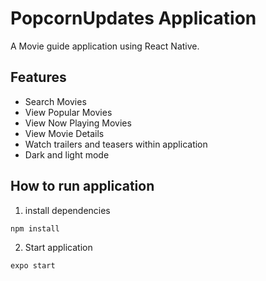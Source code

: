 # PopcornUpdates Application
A Movie guide application using React Native.

## Features
- Search Movies
- View Popular Movies
- View Now Playing Movies
- View Movie Details
- Watch trailers and teasers within application
- Dark and light mode

## How to run application
1. install dependencies
```
npm install
```
2. Start application
```
expo start
```